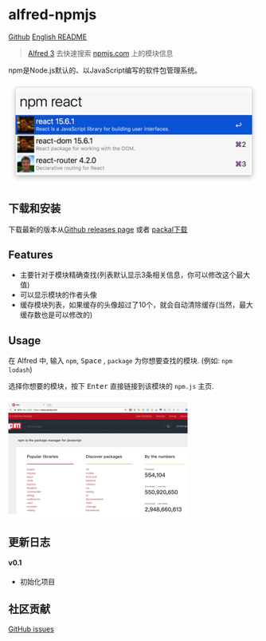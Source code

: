 # alfred-npmjs

[Github](https://github.com/ycjcl868/alfred-npmjs)
[English README](README.md)

> [Alfred 3](https://www.alfredapp.com) 去快速搜索 [npmjs.com](https://www.npmjs.com/) 上的模块信息

npm是Node.js默认的、以JavaScript编写的软件包管理系统。

![](https://raw.githubusercontent.com/ycjcl868/alfred-npmjs/gh-pages/images/snapshot.png)

## 下载和安装
下载最新的版本从[Github releases page](https://github.com/ycjcl868/alfred-npmjs/releases/latest) 或者 [packal下载](http://www.packal.org/workflow/npmsearch)

## Features
- 主要针对于模块精确查找(列表默认显示3条相关信息，你可以修改这个最大值)
- 可以显示模块的作者头像
- 缓存模块列表，如果缓存的头像超过了10个，就会自动清除缓存(当然，最大缓存数也是可以修改的)

## Usage
在 Alfred 中, 输入 `npm`, <kbd>Space</kbd> , `package` 为你想要查找的模块. (例如: `npm lodash`)

选择你想要的模块，按下 <kbd>Enter</kbd> 直接链接到该模块的 `npm.js` 主页.

![](https://raw.githubusercontent.com/ycjcl868/alfred-npmjs/gh-pages/images/usage.gif)


## 更新日志
#### v0.1
- 初始化项目

## 社区贡献
[GitHub issues](https://github.com/ycjcl868/alfred-npmjs/issues)

